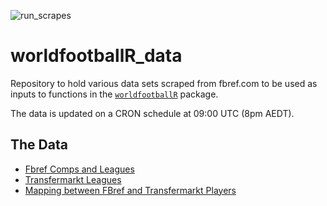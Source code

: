 <!-- badges: start -->
![run_scrapes](https://github.com/JaseZiv/worldfootballR_data/workflows/run_extracts/badge.svg)
<!-- badges: end -->

# worldfootballR_data
Repository to hold various data sets scraped from fbref.com to be used as inputs to functions in the [`worldfootballR`](https://github.com/JaseZiv/worldfootballR) package.


The data is updated  on a CRON schedule at 09:00 UTC (8pm AEDT).


## The Data

* [Fbref Comps and Leagues](https://github.com/JaseZiv/worldfootballR_data/raw/master/raw-data/all_leages_and_cups/all_competitions.csv)
* [Transfermarkt Leagues](https://github.com/JaseZiv/worldfootballR_data/raw/master/raw-data/transfermarkt_leagues/main_comp_seasons.csv)
* [Mapping between FBref and Transfermarkt Players](https://github.com/JaseZiv/worldfootballR_data/blob/master/raw-data/fbref-tm-player-mapping/output/fbref_to_tm_mapping.csv)